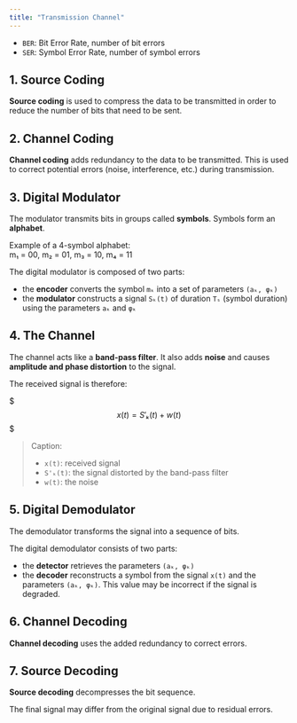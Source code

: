 ```yaml
---
title: "Transmission Channel"
---
```


- `BER`: Bit Error Rate, number of bit errors
- `SER`: Symbol Error Rate, number of symbol errors

## 1. Source Coding

**Source coding** is used to compress the data to be transmitted in order to reduce the number of bits that need to be sent.

## 2. Channel Coding

**Channel coding** adds redundancy to the data to be transmitted. This is used to correct potential errors (noise, interference, etc.) during transmission.

## 3. Digital Modulator

The modulator transmits bits in groups called **symbols**. Symbols form an **alphabet**.

Example of a 4-symbol alphabet:  
m₁ = 00, m₂ = 01, m₃ = 10, m₄ = 11

The digital modulator is composed of two parts:

- the **encoder** converts the symbol `mₖ` into a set of parameters `(aₖ, φₖ)`
- the **modulator** constructs a signal `Sₖ(t)` of duration `Tₛ` (symbol duration) using the parameters `aₖ` and `φₖ`

## 4. The Channel

The channel acts like a **band-pass filter**. It also adds **noise** and causes **amplitude and phase distortion** to the signal.

The received signal is therefore:

$$$
x(t) = S'ₖ(t) + w(t)
$$$

> Caption:
>
> - `x(t)`: received signal  
> - `S'ₖ(t)`: the signal distorted by the band-pass filter  
> - `w(t)`: the noise  

## 5. Digital Demodulator

The demodulator transforms the signal into a sequence of bits.

The digital demodulator consists of two parts:

- the **detector** retrieves the parameters `(aₖ, φₖ)`
- the **decoder** reconstructs a symbol from the signal `x(t)` and the parameters `(aₖ, φₖ)`. This value may be incorrect if the signal is degraded.

## 6. Channel Decoding

**Channel decoding** uses the added redundancy to correct errors.

## 7. Source Decoding

**Source decoding** decompresses the bit sequence.

The final signal may differ from the original signal due to residual errors.
